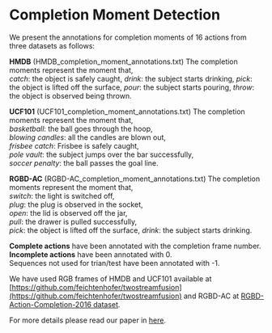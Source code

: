 # Completion Moment Detection
We present the annotations for completion moments of 16 actions from three datasets as follows:  
  
**HMDB** (HMDB_completion_moment_annotations.txt) The completion moments represent the moment that,  
*catch*: the object is safely caught, *drink*:  the subject starts drinking, *pick*: the object is lifted off the surface, *pour*: the subject starts pouring, *throw*: the object is observed being thrown.  

**UCF101** (UCF101_completion_moment_annotations.txt) The completion moments represent the moment that,  
*basketball*: the ball goes through the hoop,  
*blowing candles*:  all the candles are blown out,  
*frisbee catch*: Frisbee is safely caught,  
*pole vault*: the subject jumps over the bar successfully,  
*soccer penalty*: the ball passes the goal line.  

**RGBD-AC** (RGBD-AC_completion_moment_annotations.txt) The completion moments represent the moment that,  
*switch*: the light is switched off,  
*plug*:  the plug is observed in the socket,  
*open*: the lid is observed off the jar,  
*pull*: the drawer is pulled successfully,  
*pick*: the object is lifted off the surface,
*drink*: the subject starts drinking.  
  
**Complete actions** have been annotated with the completion frame number.  
**Incomplete actions** have been annotated with 0.  
Sequences not used for trian/test have been annotated with -1.  

We have used RGB frames of HMDB and UCF101 available at [https://github.com/feichtenhofer/twostreamfusion](https://github.com/feichtenhofer/twostreamfusion) and RGBD-AC at [RGBD-Action-Completion-2016 dataset](http://dx.doi.org/10.5523/bris.66qry08cv1fj1eunwxwob3fjz).  

For more details please read our paper in [here](https://arxiv.org/abs/1805.06749).
